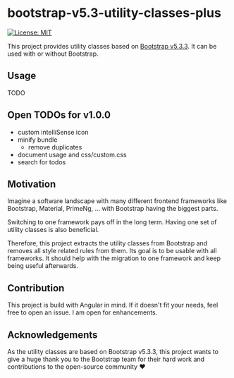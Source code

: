 # bootstrap-v5.3-utility-classes-plus

[![License: MIT](https://img.shields.io/badge/License-MIT-blue.svg)](./LICENSE)

This project provides utility classes based on [Bootstrap v5.3.3](https://getbootstrap.com/docs/5.3/getting-started/introduction/). It can be used with or without Bootstrap.

## Usage

TODO

## Open TODOs for v1.0.0
- custom intelliSense icon
- minify bundle
  - remove duplicates
- document usage and css/custom.css
- search for todos

## Motivation

Imagine a software landscape with many different frontend frameworks like Bootstrap, Material, PrimeNg, ... with Bootstrap having the biggest parts.

Switching to one framework pays off in the long term. Having one set of utility classes is also beneficial.

Therefore, this project extracts the utility classes from Bootstrap and removes all style related rules from them. Its goal is to be usable with all frameworks. It should help with the migration to one framework and keep being useful afterwards.

## Contribution

This project is build with Angular in mind. If it doesn't fit your needs, feel free to open an issue. I am open for enhancements.

## Acknowledgements

As the utility classes are based on Bootstrap v5.3.3, this project wants to give a huge thank you to the Bootstrap team for their hard work and contributions to the open-source community ♥

